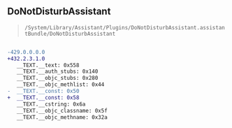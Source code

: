 ## DoNotDisturbAssistant

> `/System/Library/Assistant/Plugins/DoNotDisturbAssistant.assistantBundle/DoNotDisturbAssistant`

```diff

-429.0.0.0.0
+432.2.3.1.0
   __TEXT.__text: 0x558
   __TEXT.__auth_stubs: 0x140
   __TEXT.__objc_stubs: 0x280
   __TEXT.__objc_methlist: 0x44
-  __TEXT.__const: 0x50
+  __TEXT.__const: 0x58
   __TEXT.__cstring: 0x6a
   __TEXT.__objc_classname: 0x5f
   __TEXT.__objc_methname: 0x32a

```
